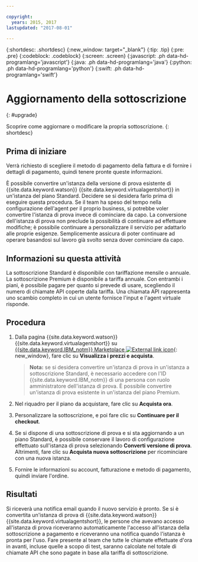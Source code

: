 ```yaml
---

copyright:
  years: 2015, 2017
lastupdated: "2017-08-01"

---
```


{:shortdesc: .shortdesc}
{:new_window: target="_blank"}
{:tip: .tip}
{:pre: .pre}
{:codeblock: .codeblock}
{:screen: .screen}
{:javascript: .ph data-hd-programlang='javascript'}
{:java: .ph data-hd-programlang='java'}
{:python: .ph data-hd-programlang='python'}
{:swift: .ph data-hd-programlang='swift'}

# Aggiornamento della sottoscrizione
{: #upgrade}

Scoprire come aggiornare o modificare la propria sottoscrizione.
{: shortdesc}

## Prima di iniziare

Verrà richiesto di scegliere il metodo di pagamento della fattura e di fornire i dettagli di
pagamento, quindi tenere pronte queste informazioni.

È possibile convertire un'istanza della versione di prova esistente di
{{site.data.keyword.watson}} {{site.data.keyword.virtualagentshort}} in un'istanza
del piano Standard. Decidere se si desidera farlo prima di eseguire questa procedura. Se il team
ha speso del tempo nella configurazione dell'agent per il proprio business, si potrebbe voler
convertire l'istanza di prova invece di cominciare da capo. La conversione dell'istanza di
prova non preclude la possibilità di continuare ad effettuare modifiche; è possibile continuare a
personalizzare il servizio per adattarlo alle proprie esigenze. Semplicemente assicura di poter
continuare ad operare basandosi sul lavoro già svolto senza dover cominciare da capo.

## Informazioni su questa attività

La sottoscrizione Standard è disponibile con tariffazione mensile o annuale. La
sottoscrizione Premium è disponibile a tariffa annuale. Con entrambi i piani, è possibile pagare
per quanto si prevede di usare, scegliendo il numero di chiamate API coperte dalla tariffa. Una chiamata API
rappresenta uno scambio completo in cui un utente fornisce l'input e l'agent virtuale risponde.

## Procedura

1. Dalla pagina {{site.data.keyword.watson}}
{{site.data.keyword.virtualagentshort}} su
[{{site.data.keyword.IBM_notm}}
Marketplace ![External link icon](../../icons/launch-glyph.svg "External link icon")](https://www.ibm.com/marketplace/cloud/cognitive-customer-engagement/){: new_window}, fare clic su
**Visualizza i prezzi e acquista**.

    > **Nota:** se si desidera convertire un'istanza di prova in
un'istanza a sottoscrizione Standard, è necessario accedere
con l'ID {{site.data.keyword.IBM_notm}} di una persona con ruolo amministratore
dell'istanza di prova. È possibile convertire un'istanza di prova esistente in un'istanza del
piano Premium.
1. Nel riquadro per il piano da acquistare, fare clic su **Acquista ora**.
1. Personalizzare la sottoscrizione, e poi fare clic su **Continuare per il checkout**.
1. Se si dispone di una sottoscrizione di prova e si sta aggiornando a un piano Standard, è
possibile conservare il lavoro di configurazione effettuato sull'istanza di prova selezionando
**Converti versione di prova**. Altrimenti, fare clic su **Acquista
nuova sottoscrizione** per ricominciare con una nuova istanza.
1. Fornire le informazioni su account, fatturazione e metodo di pagamento, quindi inviare
l'ordine.

## Risultati

Si riceverà una notifica email quando il nuovo servizio è pronto. Se si è convertita
un'istanza di prova di {{site.data.keyword.watson}}
{{site.data.keyword.virtualagentshort}}, le persone che avevano accesso all'istanza di
prova riceveranno automaticamente l'accesso all'istanza della sottoscrizione a pagamento e
riceveranno una notifica quando l'istanza è pronta per l'uso. Fare presente al team che tutte le
chiamate effettuate d'ora in avanti, incluse quelle a scopo di test, saranno calcolate nel
totale di chiamate API che sono pagate in base alla tariffa di sottoscrizione.

